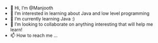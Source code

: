 - 👋 Hi, I’m @Manjooth
- 👀 I’m interested in learning about Java and low level programming
- 🌱 I’m currently learning Java :)
- 💞️ I’m looking to collaborate on anything interesting that will help me learn!
- 📫 How to reach me ... 

<!---
Manjooth/Manjooth is a ✨ special ✨ repository because its `README.md` (this file) appears on your GitHub profile.
You can click the Preview link to take a look at your changes.
--->

